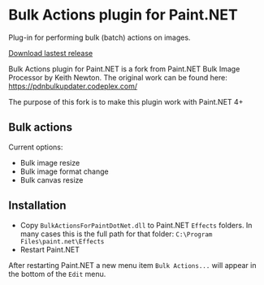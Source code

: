# Bulk Actions plugin for Paint.NET
Plug-in for performing bulk (batch) actions on images.

[Download lastest release](https://github.com/sagishporer/bulk-actions-for-paint-dot-net/releases)

Bulk Actions plugin for Paint.NET is a fork from Paint.NET Bulk Image Processor by Keith Newton. The original work can be found here:
https://pdnbulkupdater.codeplex.com/

The purpose of this fork is to make this plugin work with Paint.NET 4+

## Bulk actions
Current options:
- Bulk image resize
- Bulk image format change
- Bulk canvas resize

## Installation
- Copy `BulkActionsForPaintDotNet.dll` to Paint.NET `Effects` folders. 
  In many cases this is the full path for that folder:
  `C:\Program Files\paint.net\Effects`
- Restart Paint.NET

After restarting Paint.NET a new menu item `Bulk Actions...` will appear in the bottom of the `Edit` menu.
